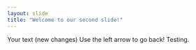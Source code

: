 ```yaml
---
layout: slide
title: "Welcome to our second slide!"
---
```

Your text (new changes)
Use the left arrow to go back!
Testing.
